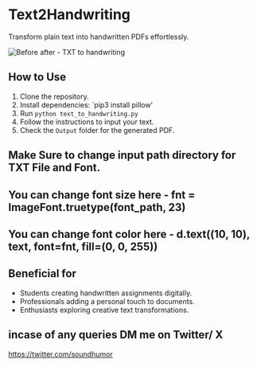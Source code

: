 # Text2Handwriting

Transform plain text into handwritten PDFs effortlessly.

![Before after - TXT to handwriting](https://github.com/tanulmittal/Text2Handwriting/assets/18682128/997bc9e4-9b9b-49ee-b181-a8e0768c3f95)


## How to Use
1. Clone the repository.
2. Install dependencies: `pip3 install pillow'
3. Run `python text_to_handwriting.py`
4. Follow the instructions to input your text.
5. Check the `Output` folder for the generated PDF.

## Make Sure to change input path directory for TXT File and Font.

## You can change font size here -  fnt = ImageFont.truetype(font_path, 23)

## You can change font color here -  d.text((10, 10), text, font=fnt, fill=(0, 0, 255))

## Beneficial for
- Students creating handwritten assignments digitally.
- Professionals adding a personal touch to documents.
- Enthusiasts exploring creative text transformations.

## incase of any queries DM me on Twitter/ X

https://twitter.com/soundhumor
